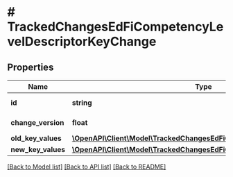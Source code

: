 # # TrackedChangesEdFiCompetencyLevelDescriptorKeyChange

## Properties

Name | Type | Description | Notes
------------ | ------------- | ------------- | -------------
**id** | **string** | Resource identifier | [optional]
**change_version** | **float** | Change version | [optional]
**old_key_values** | [**\OpenAPI\Client\Model\TrackedChangesEdFiCompetencyLevelDescriptorKey**](TrackedChangesEdFiCompetencyLevelDescriptorKey.md) |  | [optional]
**new_key_values** | [**\OpenAPI\Client\Model\TrackedChangesEdFiCompetencyLevelDescriptorKey**](TrackedChangesEdFiCompetencyLevelDescriptorKey.md) |  | [optional]

[[Back to Model list]](../../README.md#models) [[Back to API list]](../../README.md#endpoints) [[Back to README]](../../README.md)
